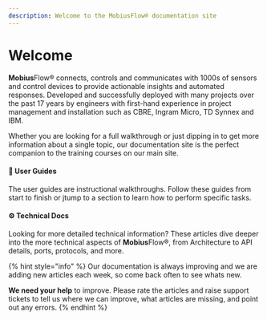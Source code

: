 ```yaml
---
description: Welcome to the MobiusFlow® documentation site
---
```


# Welcome

**Mobius**Flow® connects, controls and communicates with 1000s of sensors and control devices to provide actionable insights and automated responses. Developed and successfully deployed with many projects over the past 17 years by engineers with first-hand experience in project management and installation such as CBRE, Ingram Micro, TD Synnex and IBM.

Whether you are looking for a full walkthrough or just dipping in to get more information about a single topic, our documentation site is the perfect companion to the training courses on our main site.

#### 📖 User Guides

The user guides are instructional walkthroughs. Follow these guides from start to finish or jtump to a section to learn how to perform specific tasks.

#### ⚙️ Technical Docs

Looking for more detailed technical information? These articles dive deeper into the more technical aspects of **Mobius**Flow®, from Architecture to API details, ports, protocols, and more.

{% hint style="info" %}
Our documentation is always improving and we are adding new articles each week, so come back often to see whats new.

**We need your help** to improve. Please rate the articles and raise support tickets to tell us where we can improve, what articles are missing, and point out any errors.
{% endhint %}
